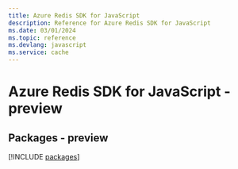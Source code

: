 ```yaml
---
title: Azure Redis SDK for JavaScript
description: Reference for Azure Redis SDK for JavaScript
ms.date: 03/01/2024
ms.topic: reference
ms.devlang: javascript
ms.service: cache
---
```

# Azure Redis SDK for JavaScript - preview
## Packages - preview
[!INCLUDE [packages](redis-index.md)]
